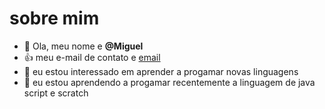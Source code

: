 # sobre mim

- 👋 Ola, meu nome e **@Miguel**
- 👍 meu e-mail de contato e [email](miguel.paula@escola.pr.gov.br)
- 👀 eu estou interessado em aprender a progamar novas linguagens
- 🌱 eu estou aprendendo a progamar recentemente a linguagem de java script e scratch


<!---
blissrain1/blissrain1 is a ✨ special ✨ repository because its `README.md` (this file) appears on your GitHub profile.
You can click the Preview link to take a look at your changes.
--->
